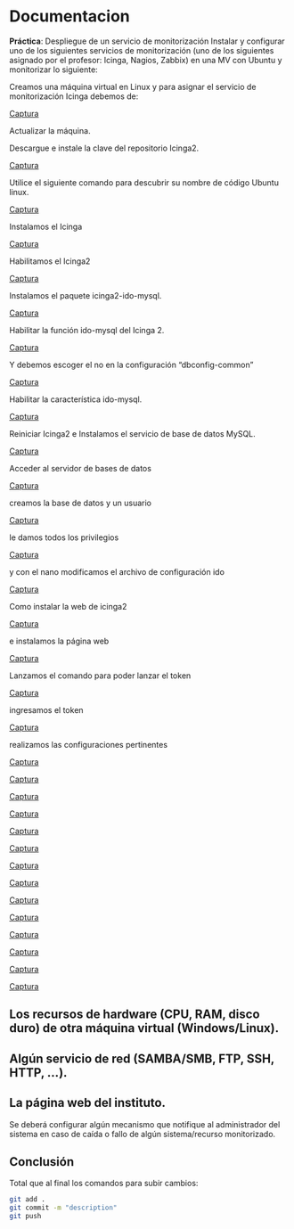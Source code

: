 # Documentacion
**Práctica**: Despliegue de un servicio de monitorización
Instalar y configurar uno de los siguientes servicios de monitorización (uno de los siguientes asignado por el profesor: Icinga, Nagios, Zabbix) en una MV con Ubuntu y monitorizar lo siguiente:

Creamos una máquina virtual en Linux y para asignar el servicio de monitorización Icinga debemos de:

[Captura](/IMG/1.png)

Actualizar la máquina.


Descargue e instale la clave del repositorio Icinga2.

[Captura](/IMG/2.png)

Utilice el siguiente comando para descubrir su nombre de código Ubuntu linux.

[Captura](/IMG/3.png)

Instalamos el Icinga

[Captura](/IMG/4.png)

Habilitamos el Icinga2

[Captura](/IMG/5.png)

Instalamos el paquete icinga2-ido-mysql.

[Captura](/IMG/6.png)


Habilitar la función ido-mysql del Icinga 2.

[Captura](/IMG/7.png)


Y debemos escoger el no en la configuración “dbconfig-common”

[Captura](/IMG/8.png)

Habilitar la característica ido-mysql.

[Captura](/IMG/9.png)

Reiniciar Icinga2 e Instalamos el servicio de base de datos 
MySQL.

[Captura](/IMG/10.png)

Acceder al servidor de bases de datos 

[Captura](/IMG/11.png)

creamos la base de datos y un usuario

[Captura](/IMG/12.png)

le damos todos los privilegios

[Captura](/IMG/13.png)

y con el nano modificamos el archivo de configuración ido

[Captura](/IMG/14.png)

Como instalar la web de icinga2

[Captura](/IMG/15.png)

e instalamos la página web

[Captura](/IMG/16.png)

Lanzamos el comando para poder lanzar el token

[Captura](/IMG/17.png)

ingresamos el token

[Captura](/IMG/18.png)

realizamos las configuraciones pertinentes

[Captura](/IMG/19.png)

[Captura](/IMG/20.png)

[Captura](/IMG/21.png)

[Captura](/IMG/22.png)

[Captura](/IMG/23.png)

[Captura](/IMG/24.png)

[Captura](/IMG/25.png)

[Captura](/IMG/26.png)

[Captura](/IMG/27.png)

[Captura](/IMG/28.png)

[Captura](/IMG/29.png)

[Captura](/IMG/30.png)

[Captura](/IMG/31.png)

[Captura](/IMG/32.png)











## Los recursos de hardware (CPU, RAM, disco duro) de otra máquina virtual (Windows/Linux).


## Algún servicio de red (SAMBA/SMB, FTP, SSH, HTTP, ...).


## La página web del instituto.


Se deberá configurar algún mecanismo que notifique al administrador del sistema en caso de caída o fallo de algún sistema/recurso monitorizado.

## Conclusión

Total que al final los comandos para subir cambios:

```bash
git add .
git commit -m "description"
git push
```